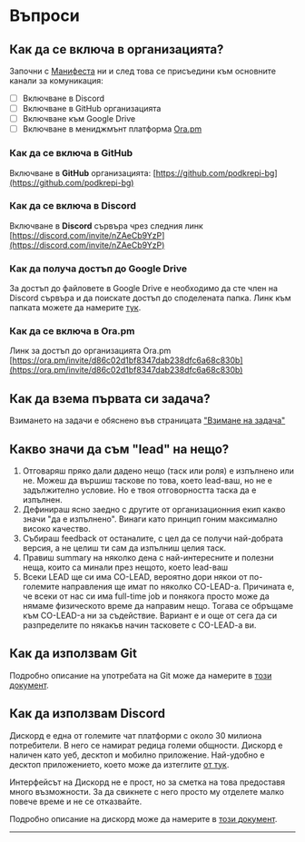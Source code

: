 # Въпроси

## Как да се включа в организацията? <a id="kak-da-se-vkliucha-v-organizaciata"></a>

Започни с [Манифеста](https://docs.podkrepi.bg/general/manifesto) ни и след това се присъедини към основните канали за комуникация:

* [ ] Включване в Discord
* [ ] Включване в GitHub организацията
* [ ] Включване към Google Drive
* [ ] Включване в мениджмънт платформа [Ora.pm](https://ora.pm/invite/d86c02d1bf8347dab238dfc6a68c830b)

### Как да се включа в GitHub

Включване в **GitHub** организацията: [https://github.com/podkrepi-bg](https://github.com/podkrepi-bg)

### Как да се включа в Discord

Включване в **Discord** сървъра чрез следния линк [https://discord.com/invite/nZAeCb9YzP](https://discord.com/invite/nZAeCb9YzP)

### Как да получа достъп до **Google Drive**

За достъп до файловете в Google Drive е необходимо да сте член на Discord сървъра и да поискате достъп до споделената папка. Линк към папката можете да намерите [тук](https://drive.google.com/drive/u/1/folders/1ROUU7ZKWP64mksDVQXpd6rYOmyUJK0b5).

### Как да се включа в Ora.pm

Линк за достъп до организацията Ora.pm [https://ora.pm/invite/d86c02d1bf8347dab238dfc6a68c830b](https://ora.pm/invite/d86c02d1bf8347dab238dfc6a68c830b)

## Как да взема първата си задача?

Взимането на задачи е обяснено във страницата ["Взимане на задача"](https://docs.podkrepi.bg/general/komunikaciya/vzemane-na-zadacha) 

## Какво значи да съм "lead" на нещо?

1. Отговаряш пряко дали дадено нещо \(таск или роля\) е изпълнено или не. Можеш да вършиш таскове по това, което lead-ваш, но не е задължително условие. Но е твоя отговорността таска да е изпълнен.
2. Дефинираш ясно заедно с другите от организационния екип какво значи "да е изпълнено". Винаги като принцип гоним максимално високо качество.
3. Събираш feedback от останалите, с цел да се получи най-добрата версия, а не целиш ти сам да изпълниш целия таск.
4. Правиш summary на няколко дена с най-интересните и полезни неща, които са минали през нещото, което lead-ваш
5. Всеки LEAD ще си има CO-LEAD, вероятно дори някои от по-големите направления ще имат по няколко CO-LEAD-а. Причината е, че всеки от нас си има full-time job и понякога просто може да нямаме физическото време да направим нещо. Тогава се обръщаме към CO-LEAD-а ни за съдействие. Вариант е и още от сега да си разпределите по някакъв начин тасковете с CO-LEAD-a ви.

## Как да използвам Git

Подробно описание на употребата на Git може да намерите в [този документ](https://docs.google.com/document/d/1jFU93jGxoaZ1QLsFIAl-FQF6t8OICGcneExcfPavkIA/edit).

## Как да използвам Discord

Дискорд е една от големите чат платформи с около 30 милиона потребители. В него се намират редица големи общности.  Дискорд е наличен като уеб, десктоп и мобилно приложение. Най-удобно е десктоп приложението, което може да изтеглите [от тук](https://discord.com/download).

Интерфейсът на Дискорд не е прост, но за сметка на това предоставя много възможности. За да свикнете с него просто му отделете малко повече време и не се отказвайте. 

Подробно описание на дискорд може да намерите в [този документ](https://docs.google.com/document/d/1KwcCltuI8gpH5eu1OKjCEqn6Xwggw0MWt5ptR36Sn2c/edit).  
  
****



